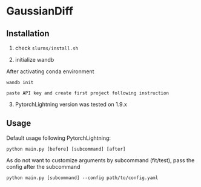 # GaussianDiff

## Installation

1. check ```slurms/install.sh```

2. initialize wandb

After activating conda environment
```
wandb init

paste API key and create first project following instruction
```

3. PytorchLightning version was tested on 1.9.x

## Usage


Default usage following PytorchLightning:

```python main.py [before] [subcommand] [after]```

As do not want to customize arguments by subcommand (fit/test), pass the config after the subcommand

```python main.py [subcommand] --config path/to/config.yaml```
